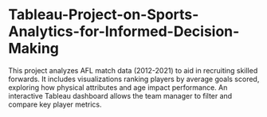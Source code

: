 # Tableau-Project-on-Sports-Analytics-for-Informed-Decision-Making
This project analyzes AFL match data (2012-2021) to aid in recruiting skilled forwards. It includes visualizations ranking players by average goals scored, exploring how physical attributes and age impact performance. An interactive Tableau dashboard allows the team manager to filter and compare key player metrics.
